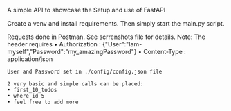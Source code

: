A simple API to showcase the Setup and use of FastAPI

Create a venv and install requirements.
Then simply start the main.py script.

Requests done in Postman. See scrrenshots file for details.
Note: The header requires 
    • Authorization :   {"User":"Iam-myself","Password":"my_amazingPassword"}
    • Content-Type  :   application/json

    User and Password set in ./config/config.json file

    2 very basic and simple calls can be placed:
    • first_10_todos
    • where_id_5
    • feel free to add more